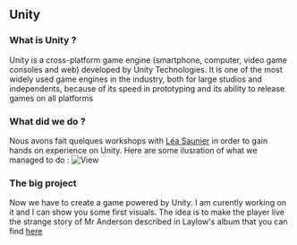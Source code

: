 ## Unity


### What is Unity ?

Unity is a cross-platform game engine (smartphone, computer, video game consoles and web) developed by Unity Technologies. It is one of the most widely used game engines in the industry, both for large studios and independents, because of its speed in prototyping and its ability to release games on all platforms

### What did we do ?

Nous avons fait quelques workshops with [Léa Saunier](https://www.linkedin.com/in/l%C3%A9a-saunier-657060129/)  in order to gain hands on experience on Unity. Here are some ilusration of what we managed to do :
![View]("../images/View1.PNG")




### The big project

Now we have to create a game powered by Unity. I am curently working on it and I can show you some first visuals. The idea is to make the player live the strange story of Mr Anderson described in Laylow's album that you can find [here](https://www.youtube.com/watch?v=TvHFJPFOVAY&list=OLAK5uy_kHzByhNGA8TZ6MxNaU1INQaZFr13iQy-M)






